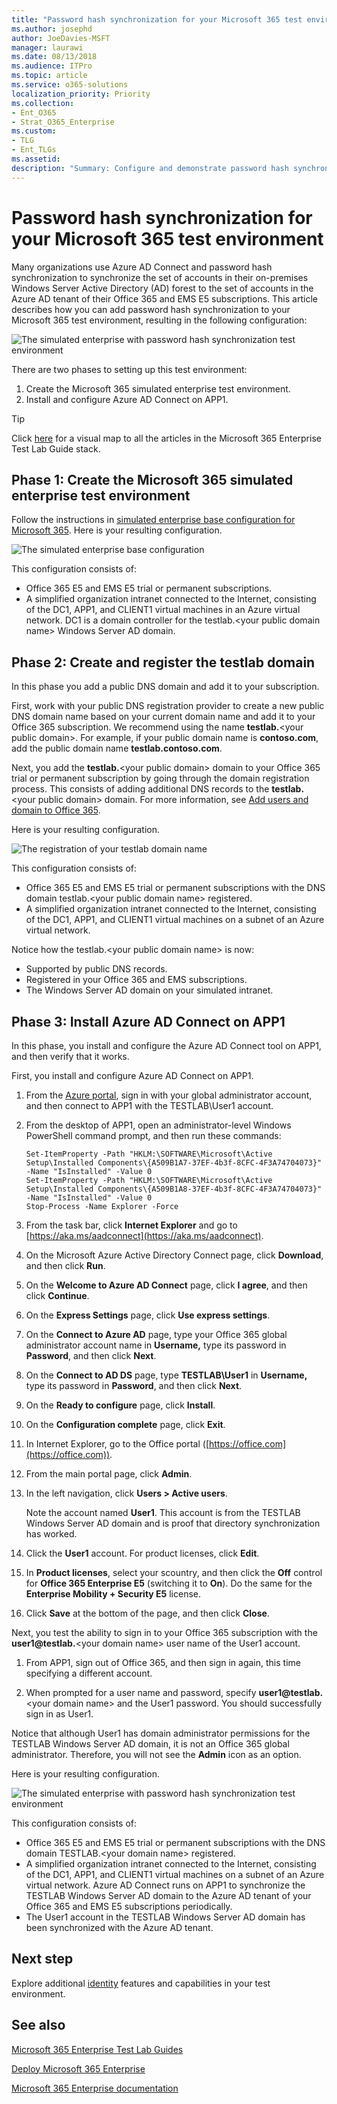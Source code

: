```yaml
---
title: "Password hash synchronization for your Microsoft 365 test environment"
ms.author: josephd
author: JoeDavies-MSFT
manager: laurawi
ms.date: 08/13/2018
ms.audience: ITPro
ms.topic: article
ms.service: o365-solutions
localization_priority: Priority
ms.collection: 
- Ent_O365
- Strat_O365_Enterprise
ms.custom: 
- TLG
- Ent_TLGs
ms.assetid: 
description: "Summary: Configure and demonstrate password hash synchronization and sign-in for your Microsoft 365 test environment."
---
```


# Password hash synchronization for your Microsoft 365 test environment

Many organizations use Azure AD Connect and password hash synchronization to synchronize the set of accounts in their on-premises Windows Server Active Directory (AD) forest to the set of accounts in the Azure AD tenant of their Office 365 and EMS E5 subscriptions. This article describes how you can add password hash synchronization to your Microsoft 365 test environment, resulting in the following configuration:
  
![The simulated enterprise with password hash synchronization test environment](media/password-hash-sync-m365-ent-test-environment/Phase3.png)
  
There are two phases to setting up this test environment:
  
1. Create the Microsoft 365 simulated enterprise test environment.
2. Install and configure Azure AD Connect on APP1.
    
> [!TIP]
> Click [here](https://aka.ms/m365etlgstack) for a visual map to all the articles in the Microsoft 365 Enterprise Test Lab Guide stack.
  
## Phase 1: Create the Microsoft 365 simulated enterprise test environment

Follow the instructions in [simulated enterprise base configuration for Microsoft 365](simulated-ent-base-configuration-microsoft-365-enterprise.md). Here is your resulting configuration.
  
![The simulated enterprise base configuration](media/password-hash-sync-m365-ent-test-environment/Phase1.png)
  
This configuration consists of: 
  
- Office 365 E5 and EMS E5 trial or permanent subscriptions.
- A simplified organization intranet connected to the Internet, consisting of the DC1, APP1, and CLIENT1 virtual machines in an Azure virtual network. DC1 is a domain controller for the testlab.\<your public domain name> Windows Server AD domain.

## Phase 2: Create and register the testlab domain

In this phase you add a public DNS domain and add it to your subscription.

First, work with your public DNS registration provider to create a new public DNS domain name based on your current domain name and add it to your Office 365 subscription. We recommend using the name **testlab.**\<your public domain>. For example, if your public domain name is <span>**contoso</span>.com**, add the public domain name **<span>testlab</span>.contoso.com**.
  
Next, you add the **testlab.**\<your public domain> domain to your Office 365 trial or permanent subscription by going through the domain registration process. This consists of adding additional DNS records to the **testlab.**\<your public domain> domain. For more information, see [Add users and domain to Office 365](https://support.office.com/article/Add-users-and-domain-to-Office-365-6383f56d-3d09-4dcb-9b41-b5f5a5efd611). 

Here is your resulting configuration.
  
![The registration of your testlab domain name](media/password-hash-sync-m365-ent-test-environment/Phase2.png)
  
This configuration consists of:

- Office 365 E5 and EMS E5 trial or permanent subscriptions with the DNS domain testlab.\<your public domain name> registered.
- A simplified organization intranet connected to the Internet, consisting of the DC1, APP1, and CLIENT1 virtual machines on a subnet of an Azure virtual network.

Notice how the testlab.\<your public domain name> is now:

- Supported by public DNS records.
- Registered in your Office 365 and EMS subscriptions.
- The Windows Server AD domain on your simulated intranet.
     
## Phase 3: Install Azure AD Connect on APP1

In this phase, you install and configure the Azure AD Connect tool on APP1, and then verify that it works.
  
First, you install and configure Azure AD Connect on APP1.

1. From the [Azure portal](https://portal.azure.com), sign in with your global administrator account, and then connect to APP1 with the TESTLAB\\User1 account.
    
2. From the desktop of APP1, open an administrator-level Windows PowerShell command prompt, and then run these commands:
    
   ```
   Set-ItemProperty -Path "HKLM:\SOFTWARE\Microsoft\Active Setup\Installed Components\{A509B1A7-37EF-4b3f-8CFC-4F3A74704073}" -Name "IsInstalled" -Value 0
   Set-ItemProperty -Path "HKLM:\SOFTWARE\Microsoft\Active Setup\Installed Components\{A509B1A8-37EF-4b3f-8CFC-4F3A74704073}" -Name "IsInstalled" -Value 0
   Stop-Process -Name Explorer -Force
   ```

3. From the task bar, click **Internet Explorer** and go to [https://aka.ms/aadconnect](https://aka.ms/aadconnect).
    
4. On the Microsoft Azure Active Directory Connect page, click **Download**, and then click **Run**.
    
5. On the **Welcome to Azure AD Connect** page, click **I agree**, and then click **Continue**.
    
6. On the **Express Settings** page, click **Use express settings**.
    
7. On the **Connect to Azure AD** page, type your Office 365 global administrator account name in **Username,** type its password in **Password**, and then click **Next**.
    
8. On the **Connect to AD DS** page, type **TESTLAB\\User1** in **Username,** type its password in **Password**, and then click **Next**.
    
9. On the **Ready to configure** page, click **Install**.
    
10. On the **Configuration complete** page, click **Exit**.
    
11. In Internet Explorer, go to the Office portal ([https://office.com](https://office.com)).
    
12. From the main portal page, click **Admin**.
    
13. In the left navigation, click **Users > Active users**.
    
    Note the account named **User1**. This account is from the TESTLAB Windows Server AD domain and is proof that directory synchronization has worked.
    
14. Click the **User1** account. For product licenses, click **Edit**.
    
15. In **Product licenses**, select your scountry, and then click the **Off** control for **Office 365 Enterprise E5** (switching it to **On**). Do the same for the **Enterprise Mobility + Security E5** license. 

16. Click **Save** at the bottom of the page, and then click **Close**.
    
Next, you test the ability to sign in to your Office 365 subscription with the <strong>user1@testlab.</strong>\<your domain name> user name of the User1 account.

1. From APP1, sign out of Office 365, and then sign in again, this time specifying a different account.

2. When prompted for a user name and password, specify <strong>user1@testlab.</strong>\<your domain name> and the User1 password. You should successfully sign in as User1. 
 
Notice that although User1 has domain administrator permissions for the TESTLAB Windows Server AD domain, it is not an Office 365 global administrator. Therefore, you will not see the **Admin** icon as an option. 

Here is your resulting configuration.

![The simulated enterprise with password hash synchronization test environment](media/password-hash-sync-m365-ent-test-environment/Phase3.png)

This configuration consists of: 
  
- Office 365 E5 and EMS E5 trial or permanent subscriptions with the DNS domain TESTLAB.\<your domain name> registered.
- A simplified organization intranet connected to the Internet, consisting of the DC1, APP1, and CLIENT1 virtual machines on a subnet of an Azure virtual network. Azure AD Connect runs on APP1 to synchronize the TESTLAB Windows Server AD domain to the Azure AD tenant of your Office 365 and EMS E5 subscriptions periodically.
- The User1 account in the TESTLAB  Windows Server AD domain has been synchronized with the Azure AD tenant.

## Next step

Explore additional [identity](m365-enterprise-test-lab-guides.md#identity) features and capabilities in your test environment.

## See also

[Microsoft 365 Enterprise Test Lab Guides](m365-enterprise-test-lab-guides.md)

[Deploy Microsoft 365 Enterprise](deploy-microsoft-365-enterprise.md)

[Microsoft 365 Enterprise documentation](https://docs.microsoft.com/microsoft-365-enterprise/)


